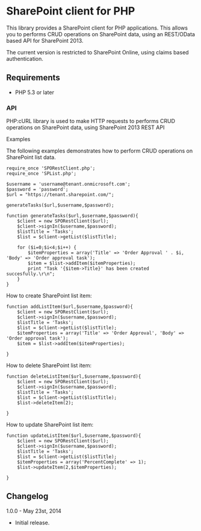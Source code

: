 ﻿# SharePoint client for PHP
This library provides a SharePoint client for PHP applications. This allows you to performs CRUD operations on SharePoint data, using an REST/OData based API for SharePoint 2013. 

The current version is restricted to SharePoint Online, using claims based authentication.

## Requirements
- PHP 5.3 or later


### API
PHP:cURL library is used to make HTTP requests to performs CRUD operations on SharePoint data, using  SharePoint 2013 REST API



Examples


The following examples demonstrates how to perform CRUD operations on SharePoint list data.

````
require_once 'SPORestClient.php';
require_once 'SPList.php';

$username = 'username@tenant.onmicrosoft.com';
$password = 'password';
$url = "https://tenant.sharepoint.com/";

generateTasks($url,$username,$password);

function generateTasks($url,$username,$password){
    $client = new SPORestClient($url);
    $client->signIn($username,$password);
    $listTitle = 'Tasks';
    $list = $client->getList($listTitle);
    
    for ($i=0;$i<4;$i++) {
        $itemProperties = array('Title' => 'Order Approval ' . $i, 'Body' => 'Order approval task');
        $item = $list->addItem($itemProperties);
        print "Task '{$item->Title}' has been created succesfully.\r\n";
    }
}
````


How to create SharePoint list item:
````
function addListItem($url,$username,$password){
    $client = new SPORestClient($url);
    $client->signIn($username,$password);
    $listTitle = 'Tasks';
    $list = $client->getList($listTitle);
    $itemProperties = array('Title' => 'Order Approval', 'Body' => 'Order approval task');
    $item = $list->addItem($itemProperties);
    
}
````

How to delete SharePoint list item:
````
function deleteListItem($url,$username,$password){
    $client = new SPORestClient($url);
    $client->signIn($username,$password);
    $listTitle = 'Tasks';
    $list = $client->getList($listTitle);
    $list->deleteItem(2);
    
}
````

How to update SharePoint list item:
````
function updateListItem($url,$username,$password){
    $client = new SPORestClient($url);
    $client->signIn($username,$password);
    $listTitle = 'Tasks';
    $list = $client->getList($listTitle);
    $itemProperties = array('PercentComplete' => 1);
    $list->updateItem(2,$itemProperties);
    
}
````




## Changelog

1.0.0 - May 23st, 2014
- Initial release.